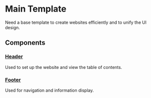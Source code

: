 # Main Template  

  Need a base template to create websites efficiently and to unify the UI design.

## Components  

### [Header](/docs/rd/header)  

  Used to set up the website and view the table of contents.

### [Footer](/docs/rd/footer)  

  Used for navigation and information display.
